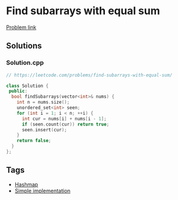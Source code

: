 # Find subarrays with equal sum

[Problem link](https://leetcode.com/problems/find-subarrays-with-equal-sum/)

## Solutions


### Solution.cpp
```cpp
// https://leetcode.com/problems/find-subarrays-with-equal-sum/

class Solution {
 public:
  bool findSubarrays(vector<int>& nums) {
    int n = nums.size();
    unordered_set<int> seen;
    for (int i = 1; i < n; ++i) {
      int cur = nums[i] + nums[i - 1];
      if (seen.count(cur)) return true;
      seen.insert(cur);
    }
    return false;
  }
};
```
## Tags

* [Hashmap](/Collections/hashmap.md#hashmap)
* [Simple implementation](/Collections/simple-implementation.md#simple-implementation)
